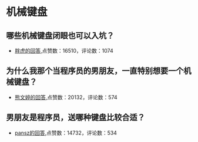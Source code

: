#  机械键盘 
## 哪些机械键盘闭眼也可以入坑？
- [胖虎的回答](https://www.zhihu.com/question/380566492/answer/1191392767),点赞数：16510，评论数：1074
## 为什么我那个当程序员的男朋友，一直特别想要一个机械键盘？
- [熊文婷的回答](https://www.zhihu.com/question/26598476/answer/33366873),点赞数：20132，评论数：574
## 男朋友是程序员，送哪种键盘比较合适？
- [pansz的回答](https://www.zhihu.com/question/272259953/answer/976136355),点赞数：14732，评论数：534
